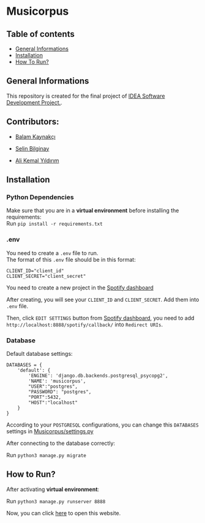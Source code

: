 # Musicorpus

## Table of contents
* [General Informations](#general-informations)
* [Installation](#installation)
* [How To Run?](#how-to-run)

## General Informations
This repository is created for the final project of [IDEA Software Development Project.](https://idea.metu.edu.tr/).

## Contributors:
* [Balam Kaynakçı](https://github.com/balamkaynakci)

* [Selin Bilginay](https://github.com/selinbilginay)

* [Ali Kemal Yıldırım](https://github.com/akemalyildirim1)

## Installation

### Python Dependencies
Make sure that you are in a **virtual environment** before installing the requirements:   
Run `pip install -r requirements.txt`

### .env
You need to create a `.env` file to run.  
The format of this `.env` file should be in this format:
```
CLIENT_ID="client_id"
CLIENT_SECRET="client_secret"
```
You need to create a new project in the [Spotify dashboard](https://developer.spotify.com/dashboard/applications)

After creating, you will see your `CLIENT_ID` and `CLIENT_SECRET`. Add them into `.env` file.

Then, click `EDIT SETTINGS` button from [Spotify dashboard](https://developer.spotify.com/dashboard/applications), you need to add `http://localhost:8888/spotify/callback/` into `Redirect URIs`.

### Database
Default database settings:
```
DATABASES = {
    'default': {
        'ENGINE': 'django.db.backends.postgresql_psycopg2',
        'NAME': 'musicorpus',
        "USER":"postgres",
        "PASSWORD": "postgres",
        "PORT":5432,
        "HOST":"localhost"
    }
}
```
According to your `POSTGRESQL` configurations, you can change this `DATABASES` settings in [Musicorpus/settings.py](Musicorpus/settings.py) 

After connecting to the database correctly:

Run `python3 manage.py migrate` 

## How to Run?
After activating **virtual environment**:

Run `python3 manage.py runserver 8888`  

Now, you can click [here](http://localhost:8888/) to open this website.
